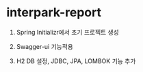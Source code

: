 # interpark-report

1. Spring Initializr에서 초기 프로젝트 생성

2. Swagger-ui 기능적용

3. H2 DB 설정, JDBC, JPA, LOMBOK 기능 추가 
